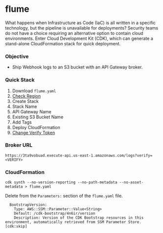 # flume

What happens when Infrastructure as Code (IaC) is all written in a specific technology, but the pipeline is unavailable for deployments? Security teams do not have a choice requiring an alternative option to contain cloud environments. Enter Cloud Development Kit (CDK), which can generate a stand-alone CloudFormation stack for quick deployment.  

### Objective

- Ship Webhook logs to an S3 bucket with an API Gateway broker.

### Quick Stack

1. Download ```flume.yaml```
2. [Check Region](https://github.com/jblukach/flume/blob/main/flume.yaml#L200C36-L200C45)
3. Create Stack
4. Stack Name
5. API Gateway Name
6. Existing S3 Bucket Name
7. Add Tags
8. Deploy CloudFormation
9. [Change Verify Token](https://github.com/jblukach/flume/blob/main/app.py#L105C27-L105C35)

### Broker URL

```
https://3ta9vobuad.execute-api.us-east-1.amazonaws.com/logs?verify=<VERIFY>
```

### CloudFormation

```
cdk synth --no-version-reporting --no-path-metadata --no-asset-metadata > flume.yaml
```

Delete from the ```Parameters:``` section of the ```flume.yaml``` file.

```
  BootstrapVersion:
    Type: AWS::SSM::Parameter::Value<String>
    Default: /cdk-bootstrap/4n6ir/version
    Description: Version of the CDK Bootstrap resources in this environment, automatically retrieved from SSM Parameter Store. [cdk:skip]
```
